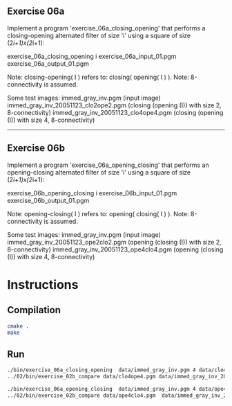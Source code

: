 ## Exercise 06a

Implement a program 'exercise_06a_closing_opening' that performs a closing-opening alternated filter of size 'i' using a square of size (2*i+1)x(2*i+1):

exercise_06a_closing_opening i exercise_06a_input_01.pgm exercise_06a_output_01.pgm

Note: closing-opening( I ) refers to: closing( opening( I ) ). Note: 8-connectivity is assumed.

Some test images:
immed_gray_inv.pgm (input image)
immed_gray_inv_20051123_clo2ope2.pgm (closing (opening (I)) with size 2, 8-connectivity) immed_gray_inv_20051123_clo4ope4.pgm (closing (opening (I)) with size 4, 8-connectivity)

---

## Exercise 06b

Implement a program 'exercise_06a_opening_closing' that performs an opening-closing alternated filter of size 'i' using a square of size (2*i+1)x(2*i+1):

exercise_06b_opening_closing i exercise_06b_input_01.pgm exercise_06b_output_01.pgm

Note: opening-closing( I ) refers to: opening( closing( I ) ). Note: 8-connectivity is assumed.

Some test images:
immed_gray_inv.pgm (input image)
immed_gray_inv_20051123_ope2clo2.pgm (opening (closing (I)) with size 2, 8-connectivity) immed_gray_inv_20051123_ope4clo4.pgm (opening (closing (I)) with size 4, 8-connectivity)

# Instructions

## Compilation

```bash
cmake .
make
```

## Run

```bash
./bin/exercise_06a_closing_opening  data/immed_gray_inv.pgm 4 data/clo4ope4.pgm   
../02/bin/exercise_02b_compare data/clo4ope4.pgm data/immed_gray_inv_20051123_clo4ope4.pgm   

./bin/exercise_06a_opening_closing  data/immed_gray_inv.pgm 4 data/ope4clo4.pgm   
../02/bin/exercise_02b_compare data/ope4clo4.pgm  data/immed_gray_inv_20051123_ope4clo4.pgm 
```